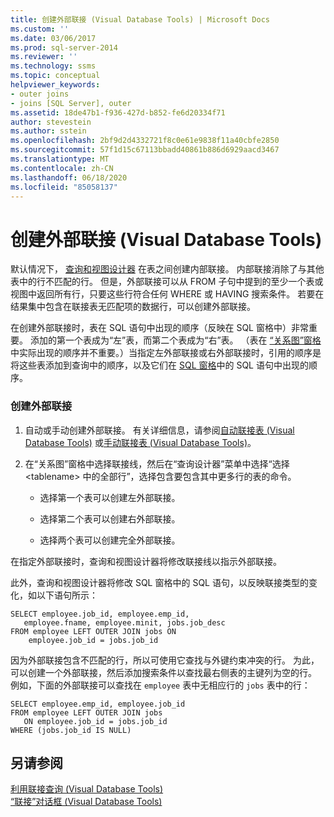 ```yaml
---
title: 创建外部联接 (Visual Database Tools) | Microsoft Docs
ms.custom: ''
ms.date: 03/06/2017
ms.prod: sql-server-2014
ms.reviewer: ''
ms.technology: ssms
ms.topic: conceptual
helpviewer_keywords:
- outer joins
- joins [SQL Server], outer
ms.assetid: 18de47b1-f936-427d-b852-fe6d20334f71
author: stevestein
ms.author: sstein
ms.openlocfilehash: 2bf9d2d4332721f8c0e61e9838f11a40cbfe2850
ms.sourcegitcommit: 57f1d15c67113bbadd40861b886d6929aacd3467
ms.translationtype: MT
ms.contentlocale: zh-CN
ms.lasthandoff: 06/18/2020
ms.locfileid: "85058137"
---
```

# <a name="create-outer-joins-visual-database-tools"></a>创建外部联接 (Visual Database Tools)
  默认情况下， [查询和视图设计器](visual-database-tools.md) 在表之间创建内部联接。 内部联接消除了与其他表中的行不匹配的行。 但是，外部联接可以从 FROM 子句中提到的至少一个表或视图中返回所有行，只要这些行符合任何 WHERE 或 HAVING 搜索条件。 若要在结果集中包含在联接表无匹配项的数据行，可以创建外部联接。  
  
 在创建外部联接时，表在 SQL 语句中出现的顺序（反映在 SQL 窗格中）非常重要。 添加的第一个表成为“左”表，而第二个表成为“右”表。 （表在 [“关系图”窗格](diagram-pane-visual-database-tools.md) 中实际出现的顺序并不重要。）当指定左外部联接或右外部联接时，引用的顺序是将这些表添加到查询中的顺序，以及它们在 [SQL 窗格](sql-pane-visual-database-tools.md)中的 SQL 语句中出现的顺序。  
  
### <a name="to-create-an-outer-join"></a>创建外部联接  
  
1.  自动或手动创建外部联接。 有关详细信息，请参阅[自动联接表 (Visual Database Tools)](join-tables-automatically-visual-database-tools.md) 或[手动联接表 (Visual Database Tools)](join-tables-manually-visual-database-tools.md)。  
  
2.  在“关系图”窗格中选择联接线，然后在“查询设计器”菜单中选择“选择 \<tablename> 中的全部行”，选择包含要包含其中更多行的表的命令。  
  
    -   选择第一个表可以创建左外部联接。  
  
    -   选择第二个表可以创建右外部联接。  
  
    -   选择两个表可以创建完全外部联接。  
  
 在指定外部联接时，查询和视图设计器将修改联接线以指示外部联接。  
  
 此外，查询和视图设计器将修改 SQL 窗格中的 SQL 语句，以反映联接类型的变化，如以下语句所示：  
  
```  
SELECT employee.job_id, employee.emp_id,  
   employee.fname, employee.minit, jobs.job_desc  
FROM employee LEFT OUTER JOIN jobs ON   
    employee.job_id = jobs.job_id  
```  
  
 因为外部联接包含不匹配的行，所以可使用它查找与外键约束冲突的行。 为此，可以创建一个外部联接，然后添加搜索条件以查找最右侧表的主键列为空的行。 例如，下面的外部联接可以查找在 `employee` 表中无相应行的 `jobs` 表中的行：  
  
```  
SELECT employee.emp_id, employee.job_id  
FROM employee LEFT OUTER JOIN jobs   
   ON employee.job_id = jobs.job_id  
WHERE (jobs.job_id IS NULL)  
```  
  
## <a name="see-also"></a>另请参阅  
 [利用联接查询 &#40;Visual Database Tools&#41;](query-with-joins-visual-database-tools.md)   
 [“联接”对话框 (Visual Database Tools)](join-dialog-box-visual-database-tools.md)  
  
  
